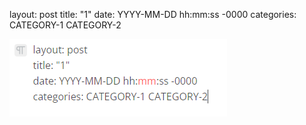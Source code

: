 layout: post
title: "1"
date: YYYY-MM-DD hh:mm:ss -0000
categories: CATEGORY-1 CATEGORY-2

![](../assets/2025-07-08-13-06-36-image.png)
